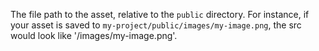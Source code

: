 The file path to the asset, relative to the `public` directory. For instance, if your asset is saved to `my-project/public/images/my-image.png`, the src would look like '/images/my-image.png'.
